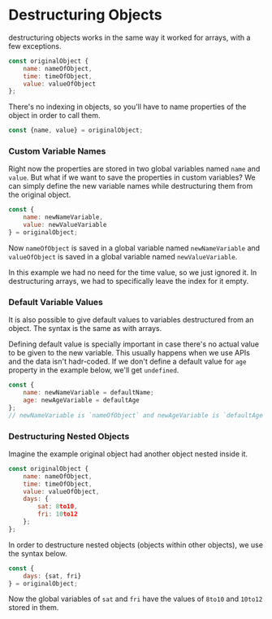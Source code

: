 # Destructuring Objects
destructuring objects works in the same way it worked for arrays, with a few exceptions.<br>
```js
const originalObject {
    name: nameOfObject,
    time: timeOfObject,
    value: valueOfObject
};
```
There's no indexing in objects, so you'll have to name properties of the object in order to call them.<br>
```js
const {name, value} = originalObject;
```
### Custom Variable Names
Right now the properties are stored in two global variables named `name` and `value`. But what if we want to save the properties in custom variables? We can simply define the new variable names while destructuring them from the original object.
```js
const {
    name: newNameVariable,
    value: newValueVariable
} = originalObject;
```
Now `nameOfObject` is saved in a global variable named `newNameVariable` and `valueOfObject` is saved in a global variable named `newValueVariable`.

In this example we had no need for the time value, so we just ignored it. In destructuring arrays, we had to specifically leave the index for it empty.

### Default Variable Values
It is also possible to give default values to variables destructured from an object. The syntax is the same as with arrays.

Defining default value is specially important in case there's no actual value to be given to the new variable. This usually happens when we use APIs and the data isn't hadr-coded. If we don't define a default value for `age` property in the example below, we'll get `undefined`.

```js
const {
    name: newNameVariable = defaultName;
    age: newAgeVariable = defaultAge
};
// newNameVariable is `nameOfObject` and newAgeVariable is `defaultAge`
```
### Destructuring Nested Objects
Imagine the example original object had another object nested inside it.<br>
```js
const originalObject {
    name: nameOfObject,
    time: timeOfObject,
    value: valueOfObject,
    days: {
        sat: 8to10,
        fri: 10to12
    };
};
```
In order to destructure nested objects (objects within other objects), we use the syntax below.

```js
const {
    days: {sat, fri}
} = originalObject;
```
Now the global variables of `sat` and `fri` have the values of `8to10` and `10to12` stored in them.
